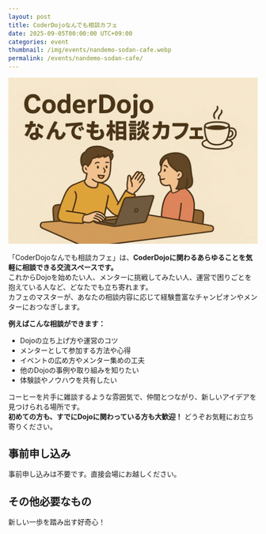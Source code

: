 ```yaml
---
layout: post
title: CoderDojoなんでも相談カフェ
date: 2025-09-05T00:00:00 UTC+09:00
categories: event
thumbnail: /img/events/nandemo-sodan-cafe.webp
permalink: /events/nandemo-sodan-cafe/
---
```


![](/img/events/nandemo-sodan-cafe.webp)

<p class="my-8">
  「CoderDojoなんでも相談カフェ」は、<strong>CoderDojoに関わるあらゆることを気軽に相談できる交流スペースです。</strong><br />
  これからDojoを始めたい人、メンターに挑戦してみたい人、運営で困りごとを抱えている人など、どなたでも立ち寄れます。<br />
  カフェのマスターが、あなたの相談内容に応じて経験豊富なチャンピオンやメンターにおつなぎします。
</p>

**例えばこんな相談ができます：**

* Dojoの立ち上げ方や運営のコツ
* メンターとして参加する方法や心得
* イベントの広め方やメンター集めの工夫
* 他のDojoの事例や取り組みを知りたい
* 体験談やノウハウを共有したい

<p class="my-8">
  コーヒーを片手に雑談するような雰囲気で、仲間とつながり、新しいアイデアを見つけられる場所です。<br />
  <strong>初めての方も、すでにDojoに関わっている方も大歓迎！</strong> どうぞお気軽にお立ち寄りください。
</p>

## 事前申し込み

事前申し込みは不要です。直接会場にお越しください。

## その他必要なもの

新しい一歩を踏み出す好奇心！
